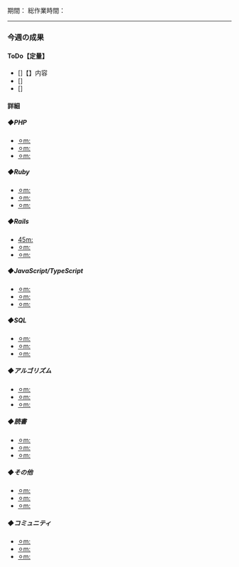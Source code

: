 期間：
総作業時間：


---

### 今週の成果
#### ToDo【定量】
- []【】内容
- []
- []

#### 詳細
##### ◆PHP
  - [⚪︎m:]()
  - [⚪︎m:]()
  - [⚪︎m:]()

##### ◆Ruby
  - [⚪︎m:]()
  - [⚪︎m:]()
  - [⚪︎m:]()

##### ◆Rails
  - [45m:]()
  - [⚪︎m:]()
  - [⚪︎m:]()

##### ◆JavaScript/TypeScript
  - [⚪︎m:]()
  - [⚪︎m:]()
  - [⚪︎m:]()

##### ◆SQL
  - [⚪︎m:]()
  - [⚪︎m:]()
  - [⚪︎m:]()

##### ◆アルゴリズム
  - [⚪︎m:]()
  - [⚪︎m:]()
  - [⚪︎m:]()

##### ◆読書
  - [⚪︎m:]()
  - [⚪︎m:]()
  - [⚪︎m:]()

##### ◆その他
  - [⚪︎m:]()
  - [⚪︎m:]()
  - [⚪︎m:]()

##### ◆コミュニティ
   - [⚪︎m:]()
   - [⚪︎m:]()
   - [⚪︎m:]()


